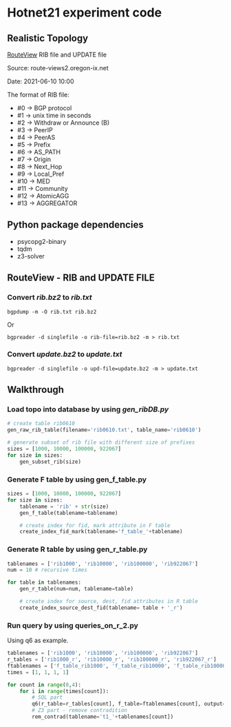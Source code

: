 # Hotnet21 experiment code

## Realistic Topology 

[RouteView](http://www.routeviews.org/routeviews/) RIB file and UPDATE file

Source: route-views2.oregon-ix.net

Date: 2021-06-10 10:00

The format of RIB file:

- #0  -> BGP protocol
- #1  -> unix time in seconds
- #2  -> Withdraw or Announce  (B)
- #3  -> PeerIP
- #4  -> PeerAS
- #5  -> Prefix
- #6  -> AS_PATH
- #7  -> Origin
- #8  -> Next_Hop
- #9  -> Local_Pref
- #10 -> MED
- #11 -> Community
- #12 -> AtomicAGG
- #13 -> AGGREGATOR

## Python package dependencies
- psycopg2-binary
- tqdm
- z3-solver

## RouteView - RIB and UPDATE FILE

### Convert ***rib.bz2*** to ***rib.txt***

```
bgpdump -m -O rib.txt rib.bz2
```
Or
```
bgpreader -d singlefile -o rib-file=rib.bz2 -m > rib.txt
```

### Convert ***update.bz2*** to ***update.txt***

```
bgpreader -d singlefile -o upd-file=update.bz2 -m > update.txt
```

## Walkthrough

### Load topo into database by using *gen_ribDB.py*

```python
# create table rib0610
gen_raw_rib_table(filename='rib0610.txt', table_name='rib0610')

# generate subset of rib file with different size of prefixes
sizes = [1000, 10000, 100000, 922067]
for size in sizes:
    gen_subset_rib(size)
```

### Generate F table by using gen_f_table.py

```python
sizes = [1000, 10000, 100000, 922067]
for size in sizes:
    tablename = 'rib' + str(size)
    gen_f_table(tablename=tablename)

    # create index for fid, mark attribute in F table
    create_index_fid_mark(tablename='f_table_'+tablename)
```

### Generate R table by using gen_r_table.py

```python
tablenames = ['rib1000', 'rib10000', 'rib100000', 'rib922067']
num = 10 # recursive times

for table in tablenames:
    gen_r_table(num=num, tablename=table)

    # create index for source, dest, fid attributes in R table
    create_index_source_dest_fid(tablename= table + '_r')
```

### Run query by using queries_on_r_2.py

Using q6 as example.

```python
tablenames = ['rib1000', 'rib10000', 'rib100000', 'rib922067']
r_tables = ['rib1000_r', 'rib10000_r', 'rib100000_r', 'rib922067_r']
ftablenames = ['f_table_rib1000', 'f_table_rib10000', 'f_table_rib100000', 'f_table_rib922067']
times = [1, 1, 1, 1]

for count in range(0,4):
    for i in range(times[count]):
        # SQL part 
        q6(r_table=r_tables[count], f_table=ftablenames[count], output='t1_'+tablenames[count])
        # Z3 part - remove contradition
        rem_contrad(tablename='t1_'+tablenames[count])
```